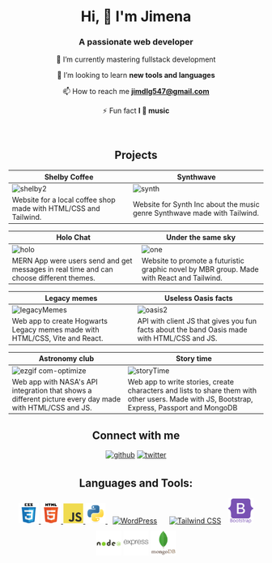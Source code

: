 <h1 align="center">Hi, 👋 I'm Jimena</h1>
<h3 align="center">A passionate web developer</h3>

<section align="center">
🌱 I’m currently mastering fullstack development 
  
👯 I’m looking to learn **new tools and languages**

📫 How to reach me **jimdlg547@gmail.com**

⚡ Fun fact **I 💙 music**
  
 </section> <br>

<h2 align="center">Projects</h2>

| Shelby Coffee  | Synthwave |
| ------------- | ------------- |
| ![shelby2](https://github.com/weller7/weller7/assets/40869710/dc85df7c-34e9-40a6-a355-ab6b80f146de) |  ![synth](https://github.com/weller7/weller7/assets/40869710/85bf4989-f8ee-4eb6-903b-541825baf1ba)|
| Website for a local coffee shop made with HTML/CSS and Tailwind. | Website for Synth Inc about the music genre Synthwave made with Tailwind.  |

| Holo Chat  |  Under the same sky |
| ------------- | ------------- | 
|![holo](https://github.com/user-attachments/assets/95975cd8-8497-4a4e-bfaf-3bf3dcadefc3) | <img width="990" alt="one" src="https://github.com/user-attachments/assets/86d2baee-829b-4d9f-a5b5-7c7899866059"> |
| MERN App were users send and get messages in real time and can choose different themes.| Website to promote a futuristic graphic novel by MBR group. Made with React and Tailwind. |


| Legacy memes  | Useless Oasis facts |
| ------------- | ------------- | 
| ![legacyMemes](https://github.com/weller7/weller7/assets/40869710/b757b0f7-d741-452c-a33d-6cac4dbbe325) |  ![oasis2](https://github.com/weller7/weller7/assets/40869710/922d5813-59ed-4652-9fed-b4981c4fab35) 
| Web app to create Hogwarts Legacy memes made with HTML/CSS, Vite and React.|  API with client JS that gives you fun facts about the band Oasis made with HTML/CSS and JS.|

| Astronomy club | Story time |
| ------------- | ------------- | 
| ![ezgif com-optimize](https://github.com/weller7/weller7/assets/40869710/8950280b-ddab-4bb8-b075-b91ee99b88a1) |  ![storyTime](https://github.com/weller7/weller7/assets/40869710/63b0977b-43ef-46e1-a494-1b3034a59e02)
| Web app with NASA's API integration that shows a different picture every day made with HTML/CSS and JS.| Web app to write stories, create characters and lists to share them with other users. Made with JS, Bootstrap, Express, Passport and MongoDB|


<h2 align="center">Connect with me</h2>

<section align="center">
<a href="https://github.com/https://github.com/weller7" target="_blank">
<img src=https://img.shields.io/badge/github-%2324292e.svg?&style=for-the-badge&logo=github&logoColor=white alt=github style="margin-bottom: 5px;" /></a>
<a href="https://twitter.com/jimdlg1" target="_blank">
<img src=https://img.shields.io/badge/twitter-%2300acee.svg?&style=for-the-badge&logo=twitter&logoColor=white alt=twitter style="margin-bottom: 5px;" /></a>  
</section>  

<h2 align="center">Languages and Tools:</h2>
<section align="center">
<p align="center"> <a href="https://www.w3schools.com/css/" target="_blank" rel="noreferrer"> <img src="https://raw.githubusercontent.com/devicons/devicon/master/icons/css3/css3-original-wordmark.svg" alt="css3" width="40" height="40"/> </a> <a href="https://www.w3.org/html/" target="_blank" rel="noreferrer"> <img src="https://raw.githubusercontent.com/devicons/devicon/master/icons/html5/html5-original-wordmark.svg" alt="html5" width="40" height="40"/> </a> <a href="https://developer.mozilla.org/en-US/docs/Web/JavaScript" target="_blank" rel="noreferrer"> <img src="https://raw.githubusercontent.com/devicons/devicon/master/icons/javascript/javascript-original.svg" alt="javascript" width="40" height="40"/> </a> <a href="https://www.python.org" target="_blank" rel="noreferrer"> <img src="https://raw.githubusercontent.com/devicons/devicon/master/icons/python/python-original.svg" alt="python" width="40" height="40"/> </a>
<a href="https://wordpress.com/" target="_blank"><img style="margin: 10px" src="https://profilinator.rishav.dev/skills-assets/wordpress.png" alt="WordPress" height="50" /></a>
<a href="https://tailwindcss.com" target="_blank"><img style="margin: 10px" src="https://user-images.githubusercontent.com/25181517/202896760-337261ed-ee92-4979-84c4-d4b829c7355d.png" alt="Tailwind CSS" height="50" /></a> <a href="https://getbootstrap.com/" target="_blank"><img src="https://raw.githubusercontent.com/teamedwardforever/Readme-Generator/71f25dd8b98329b168142a6b782a107b75eab178/svg/Skills/Frontend/bootstrap-plain-wordmark.svg" alt="Bootstrap" width="50" height="50"/></a>
<a href="https://nodejs.org/e" target="_blank"><img src="https://raw.githubusercontent.com/teamedwardforever/Readme-Generator/71f25dd8b98329b168142a6b782a107b75eab178/svg/Skills/Backend/nodejs-original-wordmark.svg" alt="NodeJs" width="50" height="50"/></a>
<a href="https://expressjs.com/" target="_blank"><img src="https://raw.githubusercontent.com/teamedwardforever/Readme-Generator/71f25dd8b98329b168142a6b782a107b75eab178/svg/Skills/Backend/express-original-wordmark.svg" alt="Express" width="50" height="50"/></a>
<a href="https://www.mongodb.com/" target="_blank"><img src="https://raw.githubusercontent.com/teamedwardforever/Readme-Generator/71f25dd8b98329b168142a6b782a107b75eab178/svg/Skills/Database/mongodb-original-wordmark.svg" alt="Mongodb" width="50" height="50"/></a>
 
</p>
</section>  

